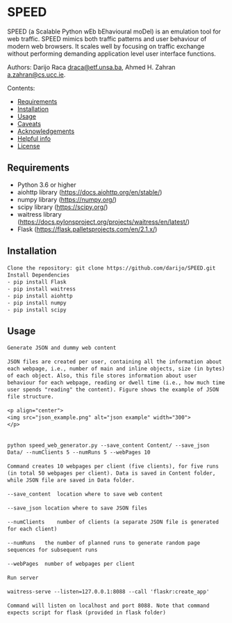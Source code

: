 # SPEED
SPEED (a Scalable Python wEb bEhavioural moDel) is an emulation tool for web traffic. SPEED mimics both traffic patterns and user behaviour of modern web browsers. It scales well by focusing on traffic exchange without performing demanding application level user interface functions.

Authors: Darijo Raca <draca@etf.unsa.ba>, Ahmed H. Zahran <a.zahran@cs.ucc.ie>.



Contents:

- [Requirements](#requirements)
- [Installation](#installation)
- [Usage](#usage)
- [Caveats](#caveats)
- [Acknowledgements](#acknowledgements)
- [Helpful info](#helpful-info)
- [License](#license)


## Requirements

- Python 3.6 or higher
- aiohttp library (https://docs.aiohttp.org/en/stable/)
- numpy library (https://numpy.org/)
- scipy library (https://scipy.org/)
- waitress library (https://docs.pylonsproject.org/projects/waitress/en/latest/)
- Flask (https://flask.palletsprojects.com/en/2.1.x/)

## Installation

	Clone the repository: git clone https://github.com/darijo/SPEED.git
	Install Dependencies
   	- pip install Flask
   	- pip install waitress
   	- pip install aiohttp
   	- pip install numpy
   	- pip install scipy
   
   
## Usage

	Generate JSON and dummy web content

	JSON files are created per user, containing all the information about each webpage, i.e., number of main and inline objects, size (in bytes) of each object. Also, this file stores information about user 
	behaviour for each webpage, reading or dwell time (i.e., how much time user spends "reading" the content). Figure shows the example of JSON file structure.

	<p align="center">
	<img src="json_example.png" alt="json example" width="300">
	</p>


   	python speed_web_generator.py --save_content Content/ --save_json Data/ --numClients 5 --numRuns 5 --webPages 10
     
   	Command creates 10 webpages per client (five clients), for five runs (in total 50 webpages per client). Data is saved in Content folder, while JSON file are saved in Data folder.
   
   	--save_content	location where to save web content
   
   	--save_json	location where to save JSON files
   
   	--numClients	number of clients (a separate JSON file is generated for each client)
   
   	--numRuns	the number of planned runs to generate random page sequences for subsequent runs
   
   	--webPages	number of webpages per client
   
	Run server

	waitress-serve --listen=127.0.0.1:8088 --call 'flaskr:create_app'
   
   	Command will listen on localhost and port 8088. Note that command expects script for flask (provided in flask folder)

